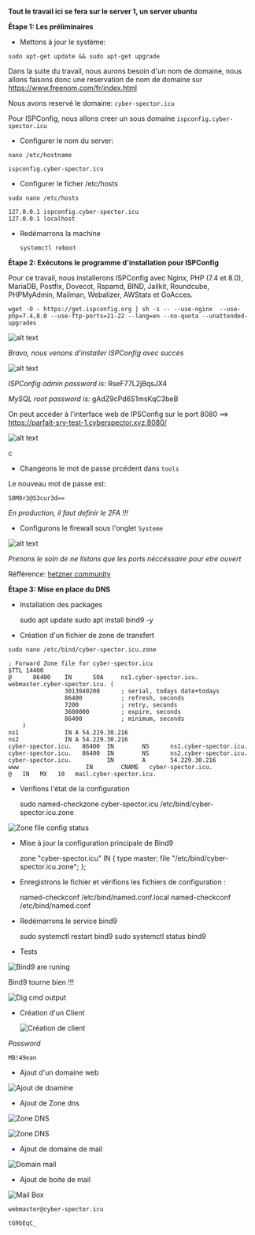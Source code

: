**Tout le travail ici se fera sur le server 1, un server ubuntu**


**Étape 1: Les préliminaires**

- Mettons à jour le système:

`sudo apt-get update && sudo apt-get upgrade`

Dans la suite du travail, nous aurons besoin d'un nom de domaine, nous allons faisons donc une reservation de nom de domaine sur
https://www.freenom.com/fr/index.html

Nous avons reservé le domaine: `cyber-spector.icu`

Pour ISPConfig, nous allons creer un sous domaine `ispconfig.cyber-spector.icu`

- Configurer le nom du server:

`nano /etc/hostname`

    ispconfig.cyber-spector.icu

- Configurer le ficher /etc/hosts

`sudo nano /etc/hosts`

    127.0.0.1 ispconfig.cyber-spector.icu
    127.0.0.1 localhost

- Redémarrons la machine

    `systemctl reboot`

**Étape 2: Exécutons le programme d'installation pour ISPConfig** 

Pour ce travail, nous installerons ISPConfig avec Nginx, PHP (7.4 et 8.0), MariaDB, Postfix, Dovecot, Rspamd, BIND, Jailkit, Roundcube, PHPMyAdmin, Mailman, Webalizer, AWStats et GoAcces.

`wget -O - https://get.ispconfig.org | sh -s -- --use-nginx  --use-php=7.4,8.0 --use-ftp-ports=21-22 --lang=en --no-quota --unattended-upgrades`

![alt text](image.png)


_Bravo, nous venons d'installer ISPConfig avec succés_

![alt text](image-23.png)

 _ISPConfig admin password is:_ 
    RseF77L2jBqsJX4

 _MySQL root password is:_ 
    gAdZ9cPd6S1msKqC3beB

On peut accéder à l'interface web de IPSConfig sur le port 8080 ==> https://parfait-srv-test-1.cyberspector.xyz:8080/

![alt text](image-2.png)

c
- Changeons le mot de passe prcédent dans `tools`

Le nouveau mot de passe est: 
    
    S0M0r3@S3cur3d==

_En production, il faut definir le 2FA !!!_

- Configurons le firewall sous l'onglet `Systeme`

![alt text](image-3.png)

_Prenons le soin de ne listons que les ports néccéssaire pour etre ouvert_


Réfférence: [hetzner community](https://community.hetzner.com/tutorials/how-to-install-ispconfig-on-ubuntu-20-04-lts)


**Étape 3: Mise en place du DNS** 

- Installation des packages

    sudo apt update 
    sudo apt install bind9 -y 

- Création d'un fichier de zone de transfert

`sudo nano /etc/bind/cyber-spector.icu.zone`

    
    ; Forward Zone file for cyber-spector.icu
    $TTL 14400
    @      86400    IN      SOA     ns1.cyber-spector.icu. webmaster.cyber-spector.icu. (
                    3013040200      ; serial, todays date+todays
                    86400           ; refresh, seconds
                    7200            ; retry, seconds
                    3600000         ; expire, seconds
                    86400           ; minimum, seconds
        )
    ns1             IN A 54.229.30.216
    ns2             IN A 54.229.30.216
    cyber-spector.icu.   86400  IN        NS      ns1.cyber-spector.icu.
    cyber-spector.icu.   86400  IN        NS      ns2.cyber-spector.icu.
    cyber-spector.icu.          IN        A       54.229.30.216
    www                   IN        CNAME   cyber-spector.icu.
    @   IN   MX   10   mail.cyber-spector.icu.

- Verifions l'état de la configuration

     sudo named-checkzone cyber-spector.icu /etc/bind/cyber-spector.icu.zone
 
![Zone file config status](image-17.png)


- Mise à jour la configuration principale de Bind9


    zone "cyber-spector.icu" IN {
            type master;
            file "/etc/bind/cyber-spector.icu.zone";
    };

- Enregistrons le fichier et vérifions les fichiers de configuration :


    named-checkconf  /etc/bind/named.conf.local 
    named-checkconf  /etc/bind/named.conf 

- Redémarrons le service bind9

    sudo systemctl restart bind9 
    sudo systemctl status bind9 

- Tests 

![Bind9 are runing](image-18.png)

Bind9 tourne bien !!!

![Dig cmd output](image-19.png)




- Création d'un Client

    ![Création de client](image-1.png)

_Password_

    MB!49ean


- Ajout d'un domaine web

![Ajout de doamine](image-13.png)

- Ajout de Zone dns 

![Zone DNS](image-14.png)

![Zone DNS](image-20.png)


- Ajout de domaine de mail

![Domain mail](image-24.png)

- Ajout de boite de mail

![Mail Box](image-21.png)

    webmaster@cyber-spector.icu

    tG9bEqC_





